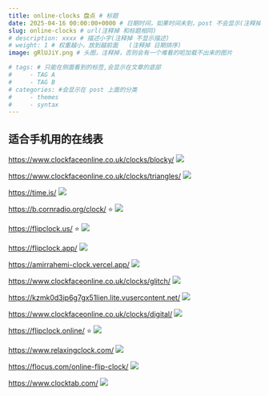 ```yaml
---
title: online-clocks 盘点 # 标题
date: 2025-04-16 00:00:00+0000 # 日期时间，如果时间未到，post 不会显示(注释掉 不显示日期)
slug: online-clocks # url(注释掉 和标题相同)
# description: xxxx # 描述小字(注释掉 不显示描述)
# weight: 1 # 权重越小，放到越前面   (注释掉 日期排序)
image: gRlUJiY.png # 头图，注释掉，否则会有一个难看的呃加载不出来的图片

# tags: # 只能在侧面看到的标签,会显示在文章的底部
#     - TAG A
#     - TAG B
# categories: #会显示在 post 上面的分类
#     - themes
#     - syntax
---
```

## 适合手机用的在线表
https://www.clockfaceonline.co.uk/clocks/blocky/
![](https://i.imgur.com/qHWiXyH.png)

https://www.clockfaceonline.co.uk/clocks/triangles/
![](https://i.imgur.com/gRlUJiY.png)

https://time.is/
![](https://i.imgur.com/eDKqj31.png)

https://b.cornradio.org/clock/ ⭐
![](https://i.imgur.com/hDXahHu.png)

https://flipclock.us/ ⭐
![](https://i.imgur.com/qMqFjE6.png)

https://flipclock.app/
![](https://i.imgur.com/AYY9sQl.png)

https://amirrahemi-clock.vercel.app/
![](https://i.imgur.com/sXG3fJ6.png)


https://www.clockfaceonline.co.uk/clocks/glitch/
![](https://i.imgur.com/2GilgX9.png)

https://kzmk0d3ip6g7gx51lien.lite.vusercontent.net/
![](https://i.imgur.com/q3IxjuT.png)

https://www.clockfaceonline.co.uk/clocks/digital/
![](https://i.imgur.com/nShg3Te.png)



https://flipclock.online/ ⭐
![](https://i.imgur.com/9qLVI2A.png)

https://www.relaxingclock.com/
![](https://i.imgur.com/MZgudob.png)


https://flocus.com/online-flip-clock/
![](https://i.imgur.com/1AxAY62.png)

https://www.clocktab.com/
![](https://i.imgur.com/xQHNUIC.png)

